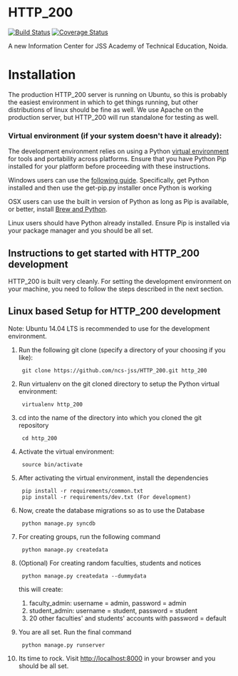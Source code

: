 HTTP_200
=============


[![Build Status](https://travis-ci.org/ncs-jss/HTTP_200.svg?branch=master)](https://travis-ci.org/ncs-jss/HTTP_200)
[![Coverage Status](https://coveralls.io/repos/github/ncs-jss/HTTP_200/badge.svg?branch=master)](https://coveralls.io/github/ncs-jss/HTTP_200?branch=master)


A new Information Center for JSS Academy of Technical Education, Noida. 

# Installation

The production HTTP_200 server is running on Ubuntu, so this is
probably the easiest environment in which to get things running, but other
distributions of linux should be fine as well. We use Apache on the
production server, but HTTP_200 will run standalone for testing as well.

### Virtual environment (if your system doesn't have it already):

The development environment relies on using a Python [virtual environment][venv]
for tools and portability across platforms. Ensure that you have Python Pip
installed for your platform before proceeding with these instructions.

Windows users can use the [following guide][windows venv]. Specifically, get
Python installed and then use the get-pip.py installer once Python is working

OSX users can use the built in version of Python as long as Pip is available,
or better, install [Brew and Python][osx venv].

Linux users should have Python already installed. Ensure Pip is installed via
your package manager and you should be all set.

## Instructions to get started with HTTP_200 development

HTTP_200 is built very cleanly. For setting the development environment on your machine, you need to follow the steps described in the next section. 

## Linux based Setup for HTTP_200 development

Note: Ubuntu 14.04 LTS is recommended to use for the development environment.

1. Run the following git clone (specify a directory of your choosing if you like):

        git clone https://github.com/ncs-jss/HTTP_200.git http_200

2. Run virtualenv on the git cloned directory to setup the Python virtual environment:

        virtualenv http_200

3. cd into the name of the directory into which you cloned the git repository

        cd http_200

4. Activate the virtual environment:

        source bin/activate

5. After activating the virtual environment, install the dependencies

        pip install -r requirements/common.txt
        pip install -r requirements/dev.txt (For development)

6. Now, create the database migrations so as to use the Database

        python manage.py syncdb

7. For creating groups, run the following command 

	    python manage.py createdata
        
8. (Optional) For creating random faculties, students and notices

        python manage.py createdata --dummydata

	this will create:
	1. faculty_admin: username = admin, password = admin
	2. student_admin: username = student, password = student
	3. 20 other faculties' and students' accounts with password = default

8. You are all set. Run the final command

        python manage.py runserver

10. Its time to rock. Visit [http://localhost:8000][localhost] in your browser and you should be all set.


[venv]: http://pypi.python.org/pypi/virtualenv
[wrapper]: http://www.doughellmann.com/projects/virtualenvwrapper/
[windows venv]: http://docs.python-guide.org/en/latest/starting/install/win/
[osx venv]: http://docs.python-guide.org/en/latest/starting/install/osx/
[bug]: https://github.com/docker/docker/issues/9628
[localhost]: http://localhost:8000/

